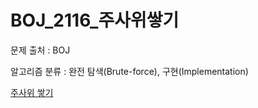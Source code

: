 # BOJ_2116_주사위쌓기
문제 출처 : BOJ

알고리즘 분류 : 완전 탐색(Brute-force), 구현(Implementation)

[주사위 쌓기](https://www.acmicpc.net/problem/2116)